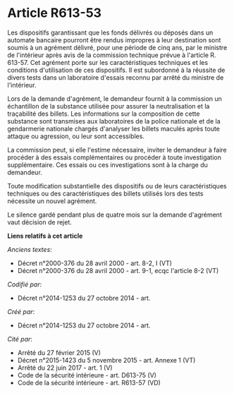 # Article R613-53

Les dispositifs garantissant que les fonds délivrés ou déposés dans un automate bancaire pourront être rendus impropres à
leur destination sont soumis à un agrément délivré, pour une période de cinq ans, par le ministre de l'intérieur après avis
de la commission technique prévue à l'article R. 613-57. Cet agrément porte sur les caractéristiques techniques et les
conditions d'utilisation de ces dispositifs. Il est subordonné à la réussite de divers tests dans un laboratoire d'essais
reconnu par arrêté du ministre de l'intérieur. 

Lors de la demande d'agrément, le demandeur fournit à la commission un échantillon de la substance utilisée pour assurer la
neutralisation et la traçabilité des billets. Les informations sur la composition de cette substance sont transmises aux
laboratoires de la police nationale et de la gendarmerie nationale chargés d'analyser les billets maculés après toute attaque
ou agression, ou leur sont accessibles. 

La commission peut, si elle l'estime nécessaire, inviter le demandeur à faire procéder à des essais complémentaires ou
procéder à toute investigation supplémentaire. Ces essais ou ces investigations sont à la charge du demandeur. 

Toute modification substantielle des dispositifs ou de leurs caractéristiques techniques ou des caractéristiques des billets
utilisés lors des tests nécessite un nouvel agrément. 

Le silence gardé pendant plus de quatre mois sur la demande d'agrément vaut décision de rejet.

**Liens relatifs à cet article**

_Anciens textes_:

  - Décret n°2000-376 du 28 avril 2000 - art. 8-2, I (VT)
  - Décret n°2000-376 du 28 avril 2000 - art. 9-1, ecqc l'article 8-2 (VT)

_Codifié par_:

  - Décret n°2014-1253 du 27 octobre 2014 - art.

_Créé par_:

  - Décret n°2014-1253 du 27 octobre 2014 - art.

_Cité par_:

  - Arrêté du 27 février 2015 (V)
  - Décret n°2015-1423 du 5 novembre 2015 - art. Annexe 1 (VT)
  - Arrêté du 22 juin 2017 - art. 1 (V)
  - Code de la sécurité intérieure - art. D613-75 (V)
  - Code de la sécurité intérieure - art. R613-57 (VD)

